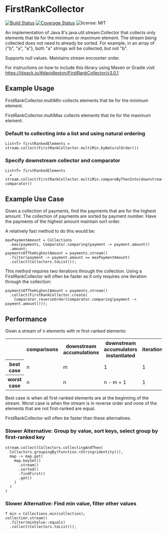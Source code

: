 FirstRankCollector
==================

[![Build Status](https://travis-ci.org/davidleston/FirstRankCollector.svg?branch=master)](https://travis-ci.org/davidleston/FirstRankCollector)
[![Coverage Status](https://coveralls.io/repos/davidleston/FirstRankCollector/badge.svg?branch=master)](https://coveralls.io/r/davidleston/FirstRankCollector?branch=master)
![license: MIT](https://img.shields.io/badge/license-MIT-blue.svg)

An implementation of Java 8's java.util.stream.Collector that
collects only elements that tie for the minimum or maximum element.
The stream being collected does not need to already be sorted.
For example, in an array of {"b", "a", "a"}, both "a" strings will be collected, but not "b".

Supports null values. Maintains stream encounter order.

For instructions on how to include this library using Maven or Gradle
visit https://jitpack.io/#davidleston/FirstRankCollector/v3.0.1

## Example Usage

FirstRankCollector.multiMin collects elements that tie for the minimum element.

FirstRankCollector.multiMax collects elements that tie for the maximum element.

### Default to collecting into a list and using natural ordering 
    List<T> firstRankedElements = stream.collect(FirstRankCollector.multiMin.byNaturalOrder())

### Specify downstream collector and comparator
    List<T> firstRankedElements
      = stream.collect(FirstRankCollector.multiMin.compareByThenInto(downstreamCollector, comparator))

## Example Use Case

Given a collection of payments, find the payments that are for the highest amount.
The collection of payments are sorted by payment number.
Have the payments of the highest amount maintain sort order.

A relatively fast method to do this would be:

    maxPaymentAmount = Collections
      .max(payments, Comparator.comparing(payment -> payment.amount))
      .amount;
    paymentsOfTheHighestAmount = payments.stream()
      .filter(payment -> payment.amount == maxPaymentAmount)
      .collect(Collectors.toList());

This method requires two iterations through the collection.
Using a FirstRankCollector will often be faster as it only requires one iteration through the collection:

    paymentsOfTheHighestAmount = payments.stream()
      .collect(FirstRankCollector.create(
        Comparator.reverseOrder(Comparator.comparing(payment -> payment.amount))));  

## Performance

Given a stream of n elements with m first-ranked elements:
<table>
  <tr>
    <th></th>
    <th>comparisons</th>
    <th>downstream accumulations</th>
    <th>downstream accumulators instantiated</th>
    <th>iterations</th>
  </tr>
 <tr>
   <th>best case</th>
   <td>n</td>
   <td>m</td>
   <td>1</td>
   <td>1</td>
 </tr>
 <tr>
   <th>worst case</th>
   <td>n</td>
   <td>n</td>
   <td>n - m + 1</td>
   <td>1</td>
 </tr>
</table>

Best case is when all first-ranked elements are at the beginning of the stream.
Worst case is when the stream is in reverse order and none of the elements that are not first-ranked are equal.

FirstRankCollector will often be faster than these alternatives.

### Slower Alternative: Group by value, sort keys, select group by first-ranked key
    stream.collect(Collectors.collectingAndThen(
      Collectors.groupingBy(Function.<String>identity()),
      map -> map.get(
        map.keySet()
          .stream()
          .sorted()
          .findFirst()
          .get()
        )
      )
    )

### Slower Alternative: Find min value, filter other values
    T min = Collections.min(collection);
    collection.stream()
      .filter(minValue::equals)
      .collect(Collectors.toList());
